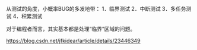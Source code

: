 


从测试的角度，小概率BUG的多发地带：
1．临界测试
2．中断测试
3．多任务测试
4．积累测试

对于编程者而言，其实基本都是处理“临界”区域的问题。

https://blog.csdn.net/jfkidear/article/details/23446349
